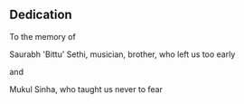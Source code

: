 ## Dedication

To the memory of

Saurabh 'Bittu' Sethi, musician, brother, who left us too early

and

Mukul Sinha, who taught us never to fear
